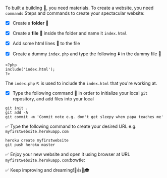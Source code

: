 To built a building :bank:, you need materials. To create a website, you need `commands`
Steps and commands to create your spectacular website:

- [x] Create a __folder__ :file_folder:

- [x] Create a __file__ :page_with_curl: inside the folder and name it `index.html`

- [x] Add some html lines :straight_ruler: to the file

- [x] Create a dummy `index.php` and type the following :arrow_down: in the dummy file :page_with_curl:
```
<?php
include('index.html');
?>
```
The `index.php` :arrow_upper_left: is used to include the `index.html` that you're working at.
- [x] Type the following command :memo: in order to initialize your local `git` repository, and add files into your local
 ```
 git init . 
 git add -A
 git commit -m 'Commit note e.g. don't get sleepy when papa teaches me'
 ```
 
 :white_check_mark: Type the following command to create your desired URL e.g. `myfirstwebsite.herokuapp.com`
 ```
 heroku create myfirstwebsite
 git push heroku master
 ```
 
 :white_check_mark: Enjoy your new website and open it using browser at URL `myfirstwebsite.herokuapp.com`:bowtie:
 
 :white_check_mark: Keep improving and dreaming!:star2::+1::sparkles::mortar_board:
